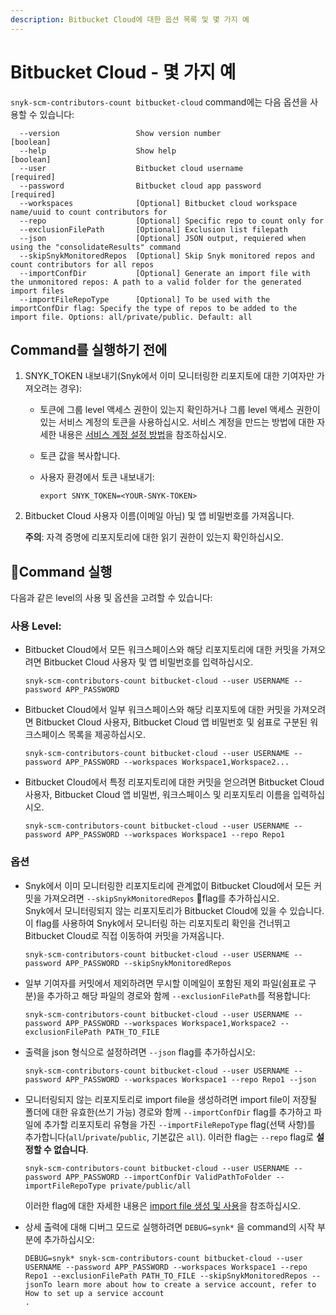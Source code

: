 ```yaml
---
description: Bitbucket Cloud에 대한 옵션 목록 및 몇 가지 예
---
```


# Bitbucket Cloud - 몇 가지 예

`snyk-scm-contributors-count bitbucket-cloud` command에는 다음 옵션을 사용할 수 있습니다:

```
  --version                 Show version number                        [boolean]
  --help                    Show help                                  [boolean]
  --user                    Bitbucket cloud username                   [required]
  --password                Bitbucket cloud app password               [required]
  --workspaces              [Optional] Bitbucket cloud workspace name/uuid to count contributors for
  --repo                    [Optional] Specific repo to count only for
  --exclusionFilePath       [Optional] Exclusion list filepath
  --json                    [Optional] JSON output, requiered when using the "consolidateResults" command
  --skipSnykMonitoredRepos  [Optional] Skip Snyk monitored repos and count contributors for all repos
  --importConfDir           [Optional] Generate an import file with the unmonitored repos: A path to a valid folder for the generated import files
  --importFileRepoType      [Optional] To be used with the importConfDir flag: Specify the type of repos to be added to the import file. Options: all/private/public. Default: all
```

## **Command를 실행하기 전에**

1. SNYK\_TOKEN 내보내기(Snyk에서 이미 모니터링한 리포지토에 대한 기여자만 가져오려는 경우):
   * 토큰에 그룹 level 액세스 권한이 있는지 확인하거나 그룹 level 액세스 권한이 있는 서비스 계정의 토큰을 사용하십시오. 서비스 계정을 만드는 방법에 대한 자세한 내용은 [서비스 계정 설정 방법](https://docs.snyk.io/features/user-and-group-management/structure-account-for-high-application-performance/service-accounts#how-to-set-up-a-service-account)을 참조하십시오.
   * 토큰 값을 복사합니다.
   *   사용자 환경에서 토큰 내보내기:

       ```
       export SNYK_TOKEN=<YOUR-SNYK-TOKEN>
       ```
2.  Bitbucket Cloud 사용자 이름(이메일 아님) 및 앱 비밀번호를 가져옵니다.

    **주의**: 자격 증명에 리포지토리에 대한 읽기 권한이 있는지 확인하십시오.

## Command 실행

다음과 같은 level의 사용 및 옵션을 고려할 수 있습니다:

### 사용 Level:

*   Bitbucket Cloud에서 모든 워크스페이스와 해당 리포지토리에 대한 커밋을 가져오려면 Bitbucket Cloud 사용자 및 앱 비밀번호를 입력하십시오.

    ```
    snyk-scm-contributors-count bitbucket-cloud --user USERNAME --password APP_PASSWORD
    ```
*   Bitbucket Cloud에서 일부 워크스페이스와 해당 리포지토에 대한 커밋을 가져오려면 Bitbucket Cloud 사용자, Bitbucket Cloud 앱 비밀번호 및 쉼표로 구분된 워크스페이스 목록을 제공하십시오.

    ```
    snyk-scm-contributors-count bitbucket-cloud --user USERNAME --password APP_PASSWORD --workspaces Workspace1,Workspace2...
    ```
*   Bitbucket Cloud에서 특정 리포지토리에 대한 커밋을 얻으려면 Bitbucket Cloud 사용자, Bitbucket Cloud 앱 비밀번, 워크스페이스 및 리포지토리 이름을 입력하십시오.

    ```
    snyk-scm-contributors-count bitbucket-cloud --user USERNAME --password APP_PASSWORD --workspaces Workspace1 --repo Repo1
    ```

### 옵션

*   Snyk에서 이미 모니터링한 리포지토리에 관계없이 Bitbucket Cloud에서 모든 커밋을 가져오려면 `--skipSnykMonitoredRepos` flag를 추가하십시오.\
    Snyk에서 모니터링되지 않는 리포지토리가 Bitbucket Cloud에 있을 수 있습니다. 이 flag를 사용하여 Snyk에서  모니터링 하는 리포지토리 확인을 건너뛰고 Bitbucket Cloud로 직접 이동하여 커밋을 가져옵니다.

    ```
    snyk-scm-contributors-count bitbucket-cloud --user USERNAME --password APP_PASSWORD --skipSnykMonitoredRepos
    ```
*   일부 기여자를 커밋에서 제외하려면 무시할 이메일이 포함된 제외 파일(쉼표로 구분)을 추가하고 해당 파일의 경로와 함께 `--exclusionFilePath`를 적용합니다:

    ```
    snyk-scm-contributors-count bitbucket-cloud --user USERNAME --password APP_PASSWORD --workspaces Workspace1,Workspace2 --exclusionFilePath PATH_TO_FILE
    ```
*   출력을 json 형식으로 설정하려면 `--json` flag를 추가하십시오:

    ```
    snyk-scm-contributors-count bitbucket-cloud --user USERNAME --password APP_PASSWORD --workspaces Workspace1 --repo Repo1 --json
    ```
*   모니터링되지 않는 리포지토리로 import file을 생성하려면 import file이 저장될 폴더에 대한 유효한(쓰기 가능) 경로와 함께 `--importConfDir` flag를 추가하고 파일에 추가할 리포지토리 유형을 가진 `--importFileRepoType` flag(선택 사항)를 추가합니다(`all`/`private`/`public`, 기본값은 `all`). 이러한 flag는 `--repo` flag로 **설정할 수 없습니다**.

    ```
    snyk-scm-contributors-count bitbucket-cloud --user USERNAME --password APP_PASSWORD --importConfDir ValidPathToFolder --importFileRepoType private/public/all
    ```

    이러한 flag에 대한 자세한 내용은 [import file 생성 및 사용](../../creating-and-using-the-import-files.md)을 참조하십시오.
*   상세 출력에 대해 디버그 모드로 실행하려면 `DEBUG=synk*` 을 command의 시작 부분에 추가하십시오:

    ```
    DEBUG=snyk* snyk-scm-contributors-count bitbucket-cloud --user USERNAME --password APP_PASSWORD --workspaces Workspace1 --repo Repo1 --exclusionFilePath PATH_TO_FILE --skipSnykMonitoredRepos --jsonTo learn more about how to create a service account, refer to 
    How to set up a service account
    .
    ```
